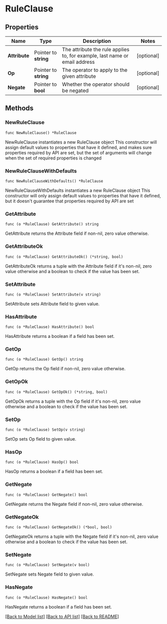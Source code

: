 # RuleClause

## Properties

Name | Type | Description | Notes
------------ | ------------- | ------------- | -------------
**Attribute** | Pointer to **string** | The attribute the rule applies to, for example, last name or email address | [optional] 
**Op** | Pointer to **string** | The operator to apply to the given attribute | [optional] 
**Negate** | Pointer to **bool** | Whether the operator should be negated | [optional] 

## Methods

### NewRuleClause

`func NewRuleClause() *RuleClause`

NewRuleClause instantiates a new RuleClause object
This constructor will assign default values to properties that have it defined,
and makes sure properties required by API are set, but the set of arguments
will change when the set of required properties is changed

### NewRuleClauseWithDefaults

`func NewRuleClauseWithDefaults() *RuleClause`

NewRuleClauseWithDefaults instantiates a new RuleClause object
This constructor will only assign default values to properties that have it defined,
but it doesn't guarantee that properties required by API are set

### GetAttribute

`func (o *RuleClause) GetAttribute() string`

GetAttribute returns the Attribute field if non-nil, zero value otherwise.

### GetAttributeOk

`func (o *RuleClause) GetAttributeOk() (*string, bool)`

GetAttributeOk returns a tuple with the Attribute field if it's non-nil, zero value otherwise
and a boolean to check if the value has been set.

### SetAttribute

`func (o *RuleClause) SetAttribute(v string)`

SetAttribute sets Attribute field to given value.

### HasAttribute

`func (o *RuleClause) HasAttribute() bool`

HasAttribute returns a boolean if a field has been set.

### GetOp

`func (o *RuleClause) GetOp() string`

GetOp returns the Op field if non-nil, zero value otherwise.

### GetOpOk

`func (o *RuleClause) GetOpOk() (*string, bool)`

GetOpOk returns a tuple with the Op field if it's non-nil, zero value otherwise
and a boolean to check if the value has been set.

### SetOp

`func (o *RuleClause) SetOp(v string)`

SetOp sets Op field to given value.

### HasOp

`func (o *RuleClause) HasOp() bool`

HasOp returns a boolean if a field has been set.

### GetNegate

`func (o *RuleClause) GetNegate() bool`

GetNegate returns the Negate field if non-nil, zero value otherwise.

### GetNegateOk

`func (o *RuleClause) GetNegateOk() (*bool, bool)`

GetNegateOk returns a tuple with the Negate field if it's non-nil, zero value otherwise
and a boolean to check if the value has been set.

### SetNegate

`func (o *RuleClause) SetNegate(v bool)`

SetNegate sets Negate field to given value.

### HasNegate

`func (o *RuleClause) HasNegate() bool`

HasNegate returns a boolean if a field has been set.


[[Back to Model list]](../README.md#documentation-for-models) [[Back to API list]](../README.md#documentation-for-api-endpoints) [[Back to README]](../README.md)



